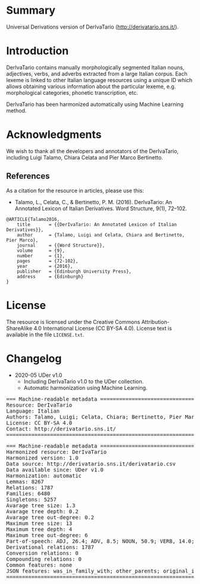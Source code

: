 # Summary

Universal Derivations version of DerIvaTario (http://derivatario.sns.it/).


# Introduction

DerIvaTario contains manually morphologically segmented Italian nouns, adjectives, verbs, and adverbs extracted from a large Italian corpus. Each lexeme is linked to other Italian language resources using a unique ID which allows obtaining various information about the particular lexeme, e.g. morphological categories, phonetic transcription, etc.

DerIvaTario has been harmonized automatically using Machine Learning method.


# Acknowledgments

We wish to thank all the developers and annotators of the DerIvaTario, including Luigi Talamo, Chiara Celata and Pier Marco Bertinetto.


## References

As a citation for the resource in articles, please use this:

* Talamo, L., Celata, C., & Bertinetto, P. M. (2016). DerIvaTario: An Annotated Lexicon of Italian Derivatives. Word Structure, 9(1), 72–102.

```
@ARTICLE{Talamo2016,
    title       = {{DerIvaTario: An Annotated Lexicon of Italian Derivatives}},
    author      = {Talamo, Luigi and Celata, Chiara and Bertinetto, Pier Marco},
    journal     = {{Word Structure}},
    volume      = {9},
    number      = {1},
    pages       = {72-102},
    year        = {2016},
    publisher   = {Edinburgh University Press},
    address     = {Edinburgh}
}
```


# License

The resource is licensed under the Creative Commons Attribution-ShareAlike 4.0 International License (CC BY-SA 4.0).
License text is available in the file `LICENSE.txt`.


# Changelog

* 2020-05 UDer v1.0
    * Including DerIvaTario v1.0 to the UDer collection.
    * Automatic harmonization using Machine Learning.


<pre>
=== Machine-readable metadata =================================================
Resource: DerIvaTario
Language: Italian
Authors: Talamo, Luigi; Celata, Chiara; Bertinetto, Pier Marco
License: CC BY-SA 4.0
Contact: http://derivatario.sns.it/
===============================================================================
</pre>

<pre>
=== Machine-readable metadata =================================================
Harmonized resource: DerIvaTario
Harmonized version: 1.0
Data source: http://derivatario.sns.it/derivatario.csv
Data available since: UDer v1.0
Harmonization: automatic
Lemmas: 8267
Relations: 1787
Families: 6480
Singletons: 5257
Avarage tree size: 1.3
Avarage tree depth: 0.2
Avarage tree out-degree: 0.2
Maximum tree size: 13
Maximum tree depth: 4
Maximum tree out-degree: 6
Part-of-speech: ADJ, 26.4; ADV, 8.5; NOUN, 50.9; VERB, 14.0; X, 0.1
Derivational relations: 1787
Conversion relations: 0
Compounding relations: 0
Common features: none
JSON features: was_in_family_with; other_parents; original_id; segmentation
===============================================================================
</pre>
